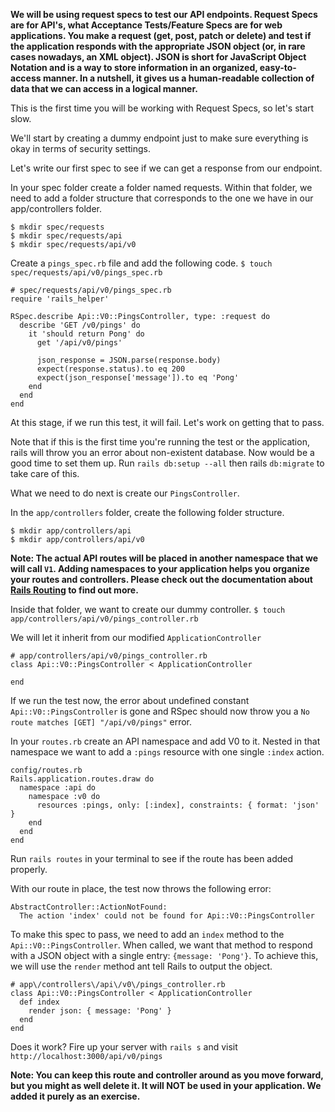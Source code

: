 **We will be using request specs to test our API endpoints. Request Specs are for API's, what Acceptance Tests/Feature Specs are for web applications. You make a request (get, post, patch or delete) and test if the application responds with the appropriate JSON object (or, in rare cases nowadays, an XML object). JSON is short for JavaScript Object Notation and is a way to store information in an organized, easy-to-access manner. In a nutshell, it gives us a human-readable collection of data that we can access in a logical manner.**

This is the first time you will be working with Request Specs, so let's start slow.

We'll start by creating a dummy endpoint just to make sure everything is okay in terms of security settings.

Let's write our first spec to see if we can get a response from our endpoint.

In your spec folder create a folder named requests. Within that folder, we need to add a folder structure that corresponds to the one we have in our app/controllers folder.
```
$ mkdir spec/requests
$ mkdir spec/requests/api
$ mkdir spec/requests/api/v0
```

Create a `pings_spec.rb` file and add the following code.
`$ touch spec/requests/api/v0/pings_spec.rb`
```
# spec/requests/api/v0/pings_spec.rb
require 'rails_helper'

RSpec.describe Api::V0::PingsController, type: :request do
  describe 'GET /v0/pings' do
    it 'should return Pong' do
      get '/api/v0/pings'

      json_response = JSON.parse(response.body)
      expect(response.status).to eq 200
      expect(json_response['message']).to eq 'Pong'
    end
  end
end
```

At this stage, if we run this test, it will fail. Let's work on getting that to pass.

Note that if this is the first time you're running the test or the application, rails will throw you an error about non-existent database. Now would be a good time to set them up. Run `rails db:setup --all` then rails `db:migrate` to take care of this.

What we need to do next is create our `PingsController`.

In the `app/controllers` folder, create the following folder structure.
```
$ mkdir app/controllers/api
$ mkdir app/controllers/api/v0
```

**Note: The actual API routes will be placed in another namespace that we will call `V1`. Adding namespaces to your application helps you organize your routes and controllers. Please check out the documentation about [Rails Routing](https://guides.rubyonrails.org/routing.html#controller-namespaces-and-routing) to find out more.**

Inside that folder, we want to create our dummy controller.
`$ touch app/controllers/api/v0/pings_controller.rb`

We will let it inherit from our modified `ApplicationController`
```
# app/controllers/api/v0/pings_controller.rb
class Api::V0::PingsController < ApplicationController

end
```

If we run the test now, the error about undefined constant `Api::V0::PingsController` is gone and RSpec should now throw you a `No route matches [GET] "/api/v0/pings"` error.

In your `routes.rb` create an API namespace and add V0 to it. Nested in that namespace we want to add a `:pings` resource with one single `:index` action.
```
config/routes.rb
Rails.application.routes.draw do
  namespace :api do
    namespace :v0 do
      resources :pings, only: [:index], constraints: { format: 'json' }
    end
  end
end
```

Run `rails routes` in your terminal to see if the route has been added properly.

With our route in place, the test now throws the following error:
```
AbstractController::ActionNotFound:
  The action 'index' could not be found for Api::V0::PingsController
```
To make this spec to pass, we need to add an `index` method to the `Api::V0::PingsController`. When called, we want that method to respond with a JSON object with a single entry: `{message: 'Pong'}`. To achieve this, we will use the `render` method ant tell Rails to output the object.
```
# app\/controllers\/api\/v0\/pings_controller.rb
class Api::V0::PingsController < ApplicationController
  def index
    render json: { message: 'Pong' }
  end
end
```

Does it work? Fire up your server with `rails s` and visit `http://localhost:3000/api/v0/pings`

**Note: You can keep this route and controller around as you move forward, but you might as well delete it. It will NOT be used in your application. We added it purely as an exercise.**